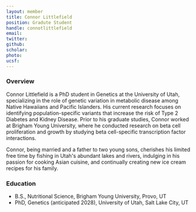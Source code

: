 ```yaml
---
layout: member
title: Connor Littlefield
position: Gradute Student
handle: connotlittlefield
email: 
twitter: 
github: 
scholar: 
photo: 
ucsf: 
---
```


### Overview

Connor Littlefield is a PhD student in Genetics at the University of Utah, specializing in the role of genetic variation in metabolic disease among Native Hawaiians and Pacific Islanders. His current research focuses on identifying population-specific variants that increase the risk of Type 2 Diabetes and Kidney Disease. Prior to his graduate studies, Connor worked at Brigham Young University, where he conducted research on beta cell proliferation and growth by studying beta cell-specific transcription factor interactions.

Connor, being married and a father to two young sons, cherishes his limited free time by fishing in Utah's abundant lakes and rivers, indulging in his passion for cooking Asian cuisine, and continually creating new ice cream recipes for his family.

### Education
  - B.S., Nutritional Science, Brigham Young University, Provo, UT
  - PhD, Genetics (anticipated 2028), University of Utah, Salt Lake City, UT
